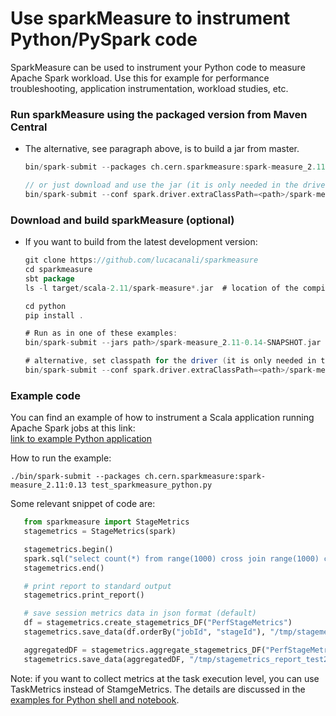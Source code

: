 # Use sparkMeasure to instrument Python/PySpark code
  
  SparkMeasure can be used to instrument your Python code to measure Apache Spark workload.
  Use this for example for performance troubleshooting, application instrumentation, workload studies, etc.
  
### Run sparkMeasure using the packaged version from Maven Central 
  
 - The alternative, see paragraph above, is to build a jar from master.
      ```scala
      bin/spark-submit --packages ch.cern.sparkmeasure:spark-measure_2.11:0.13 your_python_code.py
  
      // or just download and use the jar (it is only needed in the driver) as in:
      bin/spark-submit --conf spark.driver.extraClassPath=<path>/spark-measure_2.11-0.13.jar ...
     ```
  
### Download and build sparkMeasure (optional)
  
 - If you want to build from the latest development version:
      ```scala
      git clone https://github.com/lucacanali/sparkmeasure
      cd sparkmeasure
      sbt package
      ls -l target/scala-2.11/spark-measure*.jar  # location of the compiled jar

      cd python
      pip install .
   
      # Run as in one of these examples:
      bin/spark-submit --jars path>/spark-measure_2.11-0.14-SNAPSHOT.jar ...
      
      # alternative, set classpath for the driver (it is only needed in the driver)
      bin/spark-submit --conf spark.driver.extraClassPath=<path>/spark-measure_2.11-0.14-SNAPSHOT.jar ...
      ```
   
### Example code 

You can find an example of how to instrument a Scala application running Apache Spark jobs at this link:  
 [link to example Python application](../examples/test_sparkmeasure_python.py)
 
How to run the example:
 ```
./bin/spark-submit --packages ch.cern.sparkmeasure:spark-measure_2.11:0.13 test_sparkmeasure_python.py
 ```

 Some relevant snippet of code are:
 ```python
    from sparkmeasure import StageMetrics
    stagemetrics = StageMetrics(spark)

    stagemetrics.begin()
    spark.sql("select count(*) from range(1000) cross join range(1000) cross join range(1000)").show()
    stagemetrics.end()

    # print report to standard output
    stagemetrics.print_report()

    # save session metrics data in json format (default)
    df = stagemetrics.create_stagemetrics_DF("PerfStageMetrics")
    stagemetrics.save_data(df.orderBy("jobId", "stageId"), "/tmp/stagemetrics_test1")

    aggregatedDF = stagemetrics.aggregate_stagemetrics_DF("PerfStageMetrics")
    stagemetrics.save_data(aggregatedDF, "/tmp/stagemetrics_report_test2")
```

Note: if you want to collect metrics at the task execution level, you can use TaskMetrics instead of StamgeMetrics.
The details are discussed in the [examples for Python shell and notebook](docs/Python_shell_and_Jupyter.md).